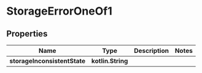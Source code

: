 
# StorageErrorOneOf1

## Properties
| Name | Type | Description | Notes |
| ------------ | ------------- | ------------- | ------------- |
| **storageInconsistentState** | **kotlin.String** |  |  |



